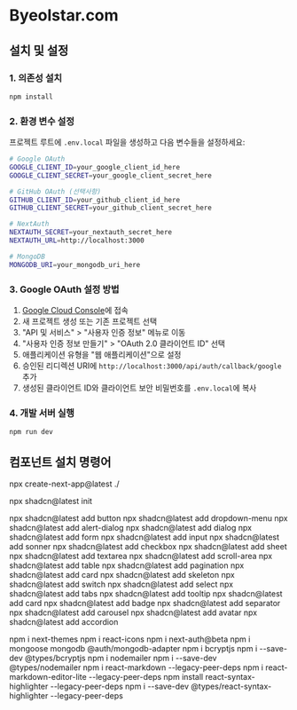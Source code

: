 # Byeolstar.com

## 설치 및 설정

### 1. 의존성 설치
```bash
npm install
```

### 2. 환경 변수 설정
프로젝트 루트에 `.env.local` 파일을 생성하고 다음 변수들을 설정하세요:

```bash
# Google OAuth
GOOGLE_CLIENT_ID=your_google_client_id_here
GOOGLE_CLIENT_SECRET=your_google_client_secret_here

# GitHub OAuth (선택사항)
GITHUB_CLIENT_ID=your_github_client_id_here
GITHUB_CLIENT_SECRET=your_github_client_secret_here

# NextAuth
NEXTAUTH_SECRET=your_nextauth_secret_here
NEXTAUTH_URL=http://localhost:3000

# MongoDB
MONGODB_URI=your_mongodb_uri_here
```

### 3. Google OAuth 설정 방법
1. [Google Cloud Console](https://console.cloud.google.com/)에 접속
2. 새 프로젝트 생성 또는 기존 프로젝트 선택
3. "API 및 서비스" > "사용자 인증 정보" 메뉴로 이동
4. "사용자 인증 정보 만들기" > "OAuth 2.0 클라이언트 ID" 선택
5. 애플리케이션 유형을 "웹 애플리케이션"으로 설정
6. 승인된 리디렉션 URI에 `http://localhost:3000/api/auth/callback/google` 추가
7. 생성된 클라이언트 ID와 클라이언트 보안 비밀번호를 `.env.local`에 복사

### 4. 개발 서버 실행
```bash
npm run dev
```

## 컴포넌트 설치 명령어

npx create-next-app@latest ./

npx shadcn@latest init

npx shadcn@latest add button
npx shadcn@latest add dropdown-menu
npx shadcn@latest add alert-dialog
npx shadcn@latest add dialog
npx shadcn@latest add form
npx shadcn@latest add input
npx shadcn@latest add sonner
npx shadcn@latest add checkbox
npx shadcn@latest add sheet
npx shadcn@latest add textarea
npx shadcn@latest add scroll-area
npx shadcn@latest add table
npx shadcn@latest add pagination
npx shadcn@latest add card
npx shadcn@latest add skeleton
npx shadcn@latest add switch
npx shadcn@latest add select
npx shadcn@latest add tabs
npx shadcn@latest add tooltip
npx shadcn@latest add card
npx shadcn@latest add badge
npx shadcn@latest add separator
npx shadcn@latest add carousel
npx shadcn@latest add avatar
npx shadcn@latest add accordion

npm i next-themes
npm i react-icons
npm i next-auth@beta
npm i mongoose mongodb @auth/mongodb-adapter
npm i bcryptjs
npm i --save-dev @types/bcryptjs
npm i nodemailer
npm i --save-dev @types/nodemailer
npm i react-markdown --legacy-peer-deps
npm i react-markdown-editor-lite --legacy-peer-deps
npm install react-syntax-highlighter --legacy-peer-deps
npm i --save-dev @types/react-syntax-highlighter --legacy-peer-deps
```